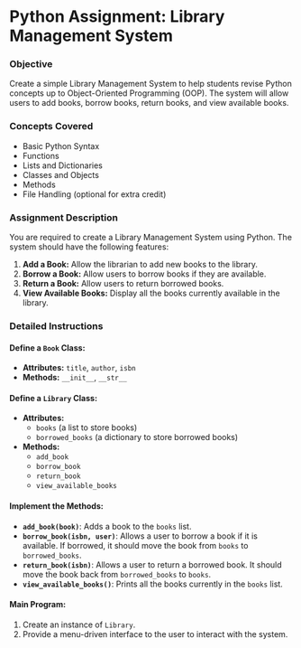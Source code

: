 # Python Assignment: Library Management System

### Objective
Create a simple Library Management System to help students revise Python concepts up to Object-Oriented Programming (OOP). The system will allow users to add books, borrow books, return books, and view available books.

### Concepts Covered
- Basic Python Syntax
- Functions
- Lists and Dictionaries
- Classes and Objects
- Methods
- File Handling (optional for extra credit)

### Assignment Description
You are required to create a Library Management System using Python. The system should have the following features:

1. **Add a Book:** Allow the librarian to add new books to the library.
2. **Borrow a Book:** Allow users to borrow books if they are available.
3. **Return a Book:** Allow users to return borrowed books.
4. **View Available Books:** Display all the books currently available in the library.

### Detailed Instructions

#### Define a `Book` Class:
- **Attributes:** `title`, `author`, `isbn`
- **Methods:** `__init__`, `__str__`

#### Define a `Library` Class:
- **Attributes:**
  - `books` (a list to store books)
  - `borrowed_books` (a dictionary to store borrowed books)
- **Methods:** 
  - `add_book`
  - `borrow_book`
  - `return_book`
  - `view_available_books`

#### Implement the Methods:
- **`add_book(book)`**: Adds a book to the `books` list.
- **`borrow_book(isbn, user)`**: Allows a user to borrow a book if it is available. If borrowed, it should move the book from `books` to `borrowed_books`.
- **`return_book(isbn)`**: Allows a user to return a borrowed book. It should move the book back from `borrowed_books` to `books`.
- **`view_available_books()`**: Prints all the books currently in the `books` list.

#### Main Program:
1. Create an instance of `Library`.
2. Provide a menu-driven interface to the user to interact with the system.